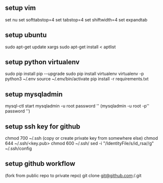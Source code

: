 
## setup vim
set nu
set softtabstop=4
set tabstop=4
set shiftwidth=4
set expandtab

## setup ubuntu
sudo apt-get update
xargs sudo apt-get install < aptlist

## setup python virtualenv
sudo pip install pip --upgrade
sudo pip install virtualenv
virtualenv -p python3 ~/.env
source ~/.env/bin/activate
pip install -r requirements.txt

## setup mysqladmin
mysql-ctl start
mysqladmin -u root password '<root pass>'
(mysqladmin -u root -p'<old root pass>' password '<new root pass>')

## setup ssh key for github
chmod 700 ~/.ssh
(copy or create private key from somewhere else)
chmod 644 ~/.ssh/<key.pub>
chmod 600 ~/.ssh/<key>
sed -i "/IdentityFile/s/id_rsa/<key>/g" ~/.ssh/config

## setup github workflow
(fork from public repo to private repo)
git clone git@github.com:<github id>/<repo>.git
